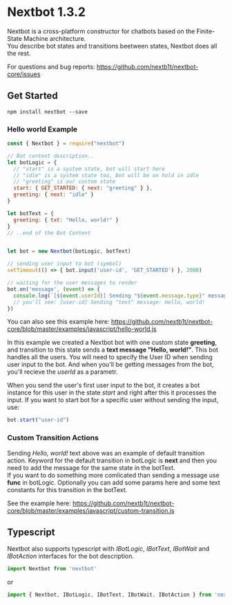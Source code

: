 # Nextbot 1.3.2

Nextbot is a cross-platform constructor for chatbots based on the Finite-State Machine architecture.  
You describe bot states and transitions beetween states, Nextbot does all the rest.

For questions and bug reports: https://github.com/nextb1t/nextbot-core/issues

## Get Started
```console
npm install nextbot --save
```

### Hello world Example

```javascript
const { Nextbot } = require("nextbot")

// Bot content description..
let botLogic = {
  // "start" is a system state, bot will start here
  // "idle" is a system state too, bot will be on hold in idle
  // "greeting" is our custom state
  start: { GET_STARTED: { next: "greeting" } },
  greeting: { next: "idle" }
}

let botText = {
  greeting: { txt: "Hello, world!" }
}
// ..end of the Bot Content


let bot = new Nextbot(botLogic, botText)

// sending user input to bot (symbol)
setTimeout(() => { bot.input('user-id', 'GET_STARTED') }, 2000)

// waiting for the user messages to render
bot.on('message', (event) => {
  console.log(`[${event.userId}] Sending "${event.message.type}" message: ${msg.message.content.txt}`)
  // you'll see: [user-id] Sending "text" message: Hello, world!
})
```

You can also see this example here: https://github.com/nextb1t/nextbot-core/blob/master/examples/javascript/hello-world.js

In this example we created a Nextbot bot with one custom state **greeting**, and transition to this state sends a **text message "Hello, world!"**. This bot handles all the users. You will need to specify the User ID when sending user input to the bot. And when you'll be getting messages from the bot, you'll recieve the *userId* as a parametr.

When you send the user's first user input to the bot, it creates a bot instance for this user in the state *start* and right after this it processes the input. If you want to start bot for a specific user without sending the input, use:

```javascript
bot.start("user-id")
```

### Custom Transition Actions

Sending *Hello, world!* text above was an example of default transition action. Keyword for the default transition in botLogic is **next** and then you need to add the message for the same state in the botText.  
If you want to do something more comlicated than sending a message use **func** in botLogic. Optionally you can add some params here and some text constants for this transition in the botText.

See the example here: https://github.com/nextb1t/nextbot-core/blob/master/examples/javascript/custom-transition.js

## Typescript

Nextbot also supports typescript with _IBotLogic_, _IBotText_, _IBotWait_ and _IBotAction_ interfaces for the bot description.

```javascript
import Nextbot from 'nextbot'
```
or
```javascript
import { Nextbot, IBotLogic, IBotText, IBotWait, IBotAction } from 'nextbot'
```
